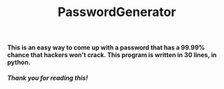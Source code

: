<h1 align=center>PasswordGenerator</h1>
<br>
<h4>This is an easy way to come up with a password that has a 99.99% chance that hackers won't crack. This program is written in 30 lines, in python.</h4>
<h5>Thank you for reading this!</h5>
